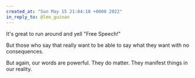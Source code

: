 ```yaml
---
created_at: "Sun May 15 21:04:10 +0000 2022"
in_reply_to: @leo_guinan
---
```


It's great to run around and yell "Free Speech!" 

But those who say that really want to be able to say what they want with no consequences. 

But again, our words are powerful. They do matter. They manifest things in our reality.